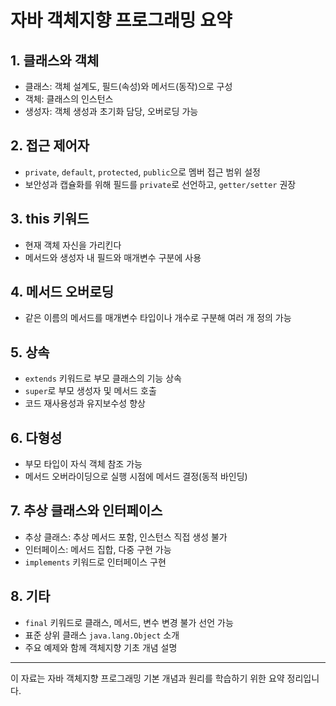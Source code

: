 # 자바 객체지향 프로그래밍 요약

## 1. 클래스와 객체
- 클래스: 객체 설계도, 필드(속성)와 메서드(동작)으로 구성
- 객체: 클래스의 인스턴스
- 생성자: 객체 생성과 초기화 담당, 오버로딩 가능

## 2. 접근 제어자
- `private`, `default`, `protected`, `public`으로 멤버 접근 범위 설정
- 보안성과 캡슐화를 위해 필드를 `private`로 선언하고, `getter/setter` 권장

## 3. this 키워드
- 현재 객체 자신을 가리킨다
- 메서드와 생성자 내 필드와 매개변수 구분에 사용

## 4. 메서드 오버로딩
- 같은 이름의 메서드를 매개변수 타입이나 개수로 구분해 여러 개 정의 가능

## 5. 상속
- `extends` 키워드로 부모 클래스의 기능 상속
- `super`로 부모 생성자 및 메서드 호출
- 코드 재사용성과 유지보수성 향상

## 6. 다형성
- 부모 타입이 자식 객체 참조 가능
- 메서드 오버라이딩으로 실행 시점에 메서드 결정(동적 바인딩)

## 7. 추상 클래스와 인터페이스
- 추상 클래스: 추상 메서드 포함, 인스턴스 직접 생성 불가
- 인터페이스: 메서드 집합, 다중 구현 가능
- `implements` 키워드로 인터페이스 구현

## 8. 기타
- `final` 키워드로 클래스, 메서드, 변수 변경 불가 선언 가능
- 표준 상위 클래스 `java.lang.Object` 소개
- 주요 예제와 함께 객체지향 기초 개념 설명

---

이 자료는 자바 객체지향 프로그래밍 기본 개념과 원리를 학습하기 위한 요약 정리입니다.
